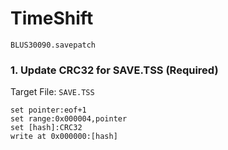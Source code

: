 # TimeShift 

`BLUS30090.savepatch`

### 1. Update CRC32 for SAVE.TSS (Required)

Target File: `SAVE.TSS`

```
set pointer:eof+1
set range:0x000004,pointer
set [hash]:CRC32
write at 0x000000:[hash]
```


